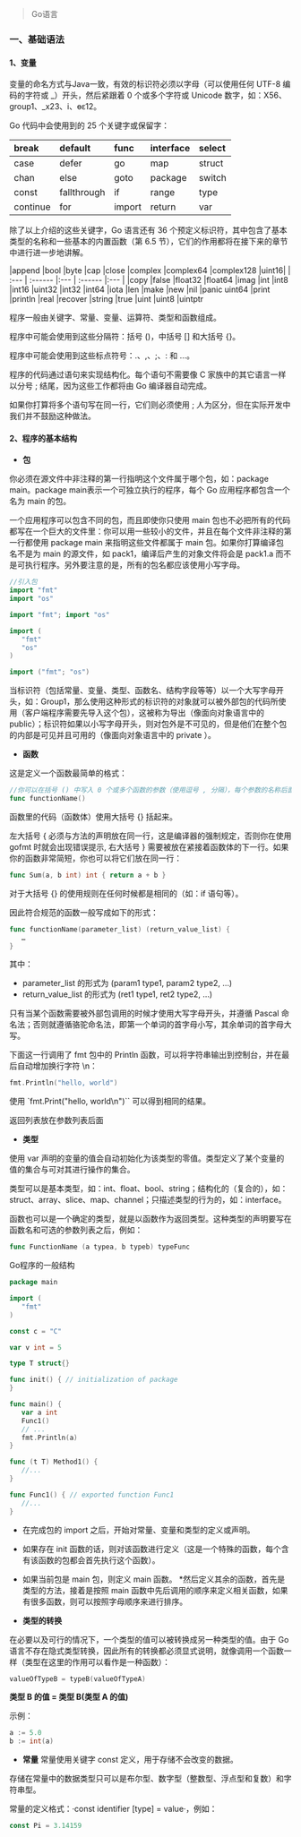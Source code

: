 > Go语言

### 一、基础语法

#### 1、变量
  变量的命名方式与Java一致，有效的标识符必须以字母（可以使用任何 UTF-8 编码的字符或 \_）开头，然后紧跟着 0 个或多个字符或 Unicode 数字，如：X56、group1、\_x23、i、өԑ12。

   Go 代码中会使用到的 25 个关键字或保留字：

  | break| default |func 	|interface |	select|
  | :--- | :------ |:--- | :------ |:--- |
  |case 	|defer 	|go 	|map 	|struct|
  |chan 	|else 	|goto 	|package 	|switch|
  |const 	|fallthrough 	|if 	|range 	|type|
  |continue 	|for 	|import 	|return 	|var|

除了以上介绍的这些关键字，Go 语言还有 36 个预定义标识符，其中包含了基本类型的名称和一些基本的内置函数（第 6.5 节），它们的作用都将在接下来的章节中进行进一步地讲解。

|append 	|bool 	|byte 	|cap 	|close 	|complex 	|complex64 	|complex128 	|uint16|
| :--- | :------ |:--- | :------ |:--- |
|copy 	|false 	|float32 	|float64 	|imag 	|int 	|int8 	|int16 	|uint32
|int32 	|int64 	|iota 	|len 	|make 	|new 	|nil 	|panic 	uint64
|print 	|println 	|real 	|recover 	|string 	|true 	|uint 	|uint8 	|uintptr

程序一般由关键字、常量、变量、运算符、类型和函数组成。

程序中可能会使用到这些分隔符：括号 ()，中括号 [] 和大括号 {}。

程序中可能会使用到这些标点符号：.、,、;、: 和 …。

程序的代码通过语句来实现结构化。每个语句不需要像 C 家族中的其它语言一样以分号 ; 结尾，因为这些工作都将由 Go 编译器自动完成。

如果你打算将多个语句写在同一行，它们则必须使用 ; 人为区分，但在实际开发中我们并不鼓励这种做法。

#### 2、程序的基本结构

* **包**

你必须在源文件中非注释的第一行指明这个文件属于哪个包，如：package main。package main表示一个可独立执行的程序，每个 Go 应用程序都包含一个名为 main 的包。

一个应用程序可以包含不同的包，而且即使你只使用 main 包也不必把所有的代码都写在一个巨大的文件里：你可以用一些较小的文件，并且在每个文件非注释的第一行都使用 package main 来指明这些文件都属于 main 包。如果你打算编译包名不是为 main 的源文件，如 pack1，编译后产生的对象文件将会是 pack1.a 而不是可执行程序。另外要注意的是，所有的包名都应该使用小写字母。

``` go
//引入包
import "fmt"
import "os"

import "fmt"; import "os"

import (
   "fmt"
   "os"
)

import ("fmt"; "os")
```

当标识符（包括常量、变量、类型、函数名、结构字段等等）以一个大写字母开头，如：Group1，那么使用这种形式的标识符的对象就可以被外部包的代码所使用（客户端程序需要先导入这个包），这被称为导出（像面向对象语言中的 public）；标识符如果以小写字母开头，则对包外是不可见的，但是他们在整个包的内部是可见并且可用的（像面向对象语言中的 private ）。

* **函数**

这是定义一个函数最简单的格式：

``` go
//你可以在括号 () 中写入 0 个或多个函数的参数（使用逗号 , 分隔），每个参数的名称后面必须紧跟着该参数的类型。
func functionName()
```

函数里的代码（函数体）使用大括号 {} 括起来。

左大括号 { 必须与方法的声明放在同一行，这是编译器的强制规定，否则你在使用 gofmt 时就会出现错误提示,  右大括号 } 需要被放在紧接着函数体的下一行。如果你的函数非常简短，你也可以将它们放在同一行：
``` go
func Sum(a, b int) int { return a + b }
```
对于大括号 {} 的使用规则在任何时候都是相同的（如：if 语句等）。

因此符合规范的函数一般写成如下的形式：
``` go
func functionName(parameter_list) (return_value_list) {
   …
}
```
其中：

* parameter_list 的形式为 (param1 type1, param2 type2, …)
* return_value_list 的形式为 (ret1 type1, ret2 type2, …)

只有当某个函数需要被外部包调用的时候才使用大写字母开头，并遵循 Pascal 命名法；否则就遵循骆驼命名法，即第一个单词的首字母小写，其余单词的首字母大写。

下面这一行调用了 fmt 包中的 Println 函数，可以将字符串输出到控制台，并在最后自动增加换行字符 \n：

``` go
fmt.Println("hello, world")
```
使用 `fmt.Print("hello, world\n")`` 可以得到相同的结果。

返回列表放在参数列表后面

* **类型**

使用 var 声明的变量的值会自动初始化为该类型的零值。类型定义了某个变量的值的集合与可对其进行操作的集合。

类型可以是基本类型，如：int、float、bool、string；结构化的（复合的），如：struct、array、slice、map、channel；只描述类型的行为的，如：interface。

函数也可以是一个确定的类型，就是以函数作为返回类型。这种类型的声明要写在函数名和可选的参数列表之后，例如：
``` go
func FunctionName (a typea, b typeb) typeFunc
```

Go程序的一般结构

``` go
package main

import (
   "fmt"
)

const c = "C"

var v int = 5

type T struct{}

func init() { // initialization of package
}

func main() {
   var a int
   Func1()
   // ...
   fmt.Println(a)
}

func (t T) Method1() {
   //...
}

func Func1() { // exported function Func1
   //...
}
```

* 在完成包的 import 之后，开始对常量、变量和类型的定义或声明。
* 如果存在 init 函数的话，则对该函数进行定义（这是一个特殊的函数，每个含有该函数的包都会首先执行这个函数）。
* 如果当前包是 main 包，则定义 main 函数。
*然后定义其余的函数，首先是类型的方法，接着是按照 main 函数中先后调用的顺序来定义相关函数，如果有很多函数，则可以按照字母顺序来进行排序。

* **类型的转换**

在必要以及可行的情况下，一个类型的值可以被转换成另一种类型的值。由于 Go 语言不存在隐式类型转换，因此所有的转换都必须显式说明，就像调用一个函数一样（类型在这里的作用可以看作是一种函数）：

``` go
valueOfTypeB = typeB(valueOfTypeA)
```

**类型 B 的值 = 类型 B(类型 A 的值)**

示例：
``` go
a := 5.0
b := int(a)
```

* **常量**
常量使用关键字 const 定义，用于存储不会改变的数据。

存储在常量中的数据类型只可以是布尔型、数字型（整数型、浮点型和复数）和字符串型。

常量的定义格式：·const identifier [type] = value·，例如：
``` go
const Pi = 3.14159
```
